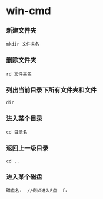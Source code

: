 # win-cmd

### 新建文件夹
```
mkdir 文件夹名
```
### 删除文件夹
```
rd 文件夹名
```

### 列出当前目录下所有文件夹和文件
```
dir
```

### 进入某个目录
```
cd 目录名
```

### 返回上一级目录
```
cd ..
```

### 进入某个磁盘
```
磁盘名:  //例如进入F盘  f:
```